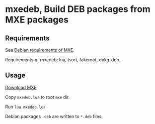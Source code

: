 # mxedeb, Build DEB packages from MXE packages

## Requirements

See [Debian requirements of MXE][mxe-req].

Requirements of mxedeb: lua, tsort, fakeroot, dpkg-deb.

## Usage

[Download MXE][mxe-download]

Copy `mxedeb.lua` to root `mxe` dir.

Run `lua mxedeb.lua`

Debian packages `.deb` are written to `*.deb` files.

[mxe-download]: http://mxe.cc/#download
[mxe-req]: http://mxe.cc/#requirements-debian
